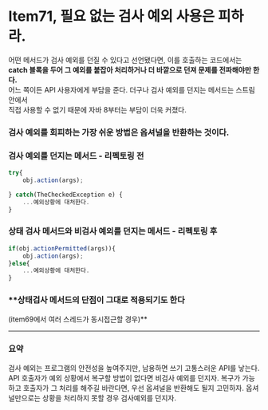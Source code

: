 # Item71, 필요 없는 검사 예외 사용은 피하라.

어떤 메서드가 검사 예외를 던질 수 있다고 선언됐다면, 이를 호출하는 코드에서는   
**catch 블록을 두어 그 예외를 붙잡아 처리하거나 더 바깥으로 던져 문제를 전파해야만 한다.**  
어느 쪽이든 API 사용자에게 부담을 준다. 더구나 검사 예외를 던지는 메서드는 스트림안에서   
직접 사용할 수 없기 때문에 자바 8부터는 부담이 더욱 커졌다. 

### **검사 예외를 회피하는 가장 쉬운 방법은 옵셔널을 반환하는 것이다.**

### **검사 예외를 던지는 메서드 - 리펙토링 전**

```jsx
try{
    obj.action(args);

} catch(TheCheckedException e) {
    ...예외상황에 대처한다.
}
```

### **상태 검사 메서드와 비검사 예외를 던지는 메서드 - 리펙토링 후**

```jsx
if(obj.actionPermitted(args)){
    obj.action(args);
}else{
    ...예외상황에 대처한다.
}
```

### **상태검사 메서드의 단점이 그대로 적용되기도 한다
(item69에서 여러 스레드가 동시접근할 경우)**

---

### **요약**

검사 예외는 프로그램의 안전성을 높여주지만, 남용하면 쓰기 고통스러운 API를 낳는다. API 호출자가 예외 상황에서 복구할 방법이 없다면 비검사 예외를 던지자. 복구가 가능하고 호출자가 그 처리를 해주길 바란다면, 우선 옵셔널을 반환해도 될지 고민하자. 옵셔널만으로는 상황을 처리하지 못할 경우 검사예외를 던지자.
